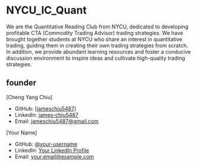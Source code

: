 # NYCU_IC_Quant
We are the Quantitative Reading Club from NYCU, dedicated to developing profitable CTA (Commodity Trading Advisor) trading strategies. We have brought together students at NYCU who share an interest in quantitative trading, guiding them in creating their own trading strategies from scratch. In addition, we provide abundant learning resources and foster a conducive discussion environment to inspire ideas and cultivate high-quality trading strategies.
## founder

[Cheng Yang Chiu]
- GitHub: [[jameschiu5487](https://github.com/jameschiu5487)]
- LinkedIn: [james-chiu5487](www.linkedin.com/in/james-chiu5487)
- Email: jameschiu5487@gmail.com

[Your Name]
- GitHub: [@your-username](https://github.com/your-username)
- LinkedIn: [Your LinkedIn Profile](https://www.linkedin.com/in/your-linkedin-profile/)
- Email: your.email@example.com
